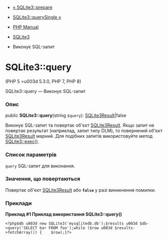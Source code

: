 - [« SQLite3::prepare](sqlite3.prepare.md)
- [SQLite3::querySingle »](sqlite3.querysingle.md)

- [PHP Manual](index.md)
- [SQLite3](class.sqlite3.md)
- Виконує SQL-запит

# SQLite3::query

(PHP 5 \>u003d 5.3.0, PHP 7, PHP 8)

SQLite3::query — Виконує SQL-запит

### Опис

public **SQLite3::query**(string `$query`):
[SQLite3Result](class.sqlite3result.md)\|false

Виконує SQL-запит та повертає об'єкт
[SQLite3Result](class.sqlite3result.md). Якщо запит не повертає
результат (наприклад, запит типу DLM), то повернений об'єкт
[SQLite3Result](class.sqlite3result.md) марний. Для подібних
запитів використовуйте метод [SQLite3::exec()](sqlite3.exec.md).

### Список параметрів

`query`
SQL-запит для виконання.

### Значення, що повертаються

Повертає об'єкт [SQLite3Result](class.sqlite3result.md) або
**`false`** у разі виникнення помилки.

### Приклади

**Приклад #1 Приклад використання **SQLite3::query()****

` <?php$db u003d new SQLite3('mysqlitedb.db');$results u003d $db->query('SELECT bar FROM foo');while ($row u003d $results->fetchArray()) {    $row);}?> `
